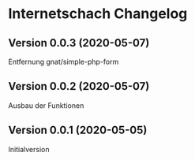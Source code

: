 # Internetschach Changelog

## Version 0.0.3 (2020-05-07)

Entfernung gnat/simple-php-form

## Version 0.0.2 (2020-05-07)

Ausbau der Funktionen

## Version 0.0.1 (2020-05-05)

Initialversion
